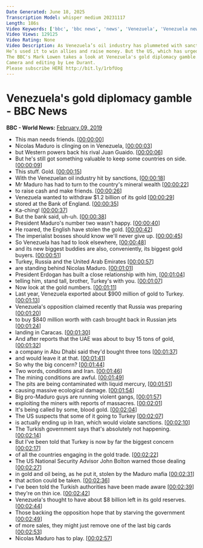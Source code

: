 ```yaml
---
Date Generated: June 18, 2025
Transcription Model: whisper medium 20231117
Length: 186s
Video Keywords: ['bbc', 'bbc news', 'news', 'Venezuela', 'Venezuela news', 'Venezuela crisis', 'Venezuela oil', 'Venezuela gold', 'Venezuela president', 'Venezuela protest', 'Maduro', 'Nicolas Maduro']
Video Views: 129125
Video Rating: None
Video Description: As Venezuela’s oil industry has plummeted with sanctions and economic collapse, President Nicolas Maduro has turned to his country’s other mineral wealth: gold.
He’s used it to win allies and raise money. But the US, which has urged Mr Maduro to stand down, has warned those profiting from what it calls Venezuela’s illegitimate gold trade.
The BBC's Mark Lowen takes a look at Venezuela's gold diplomacy gamble.
Camera and editing by Lee Durant.
Please subscribe HERE http://bit.ly/1rbfUog
---
```


# Venezuela's gold diplomacy gamble - BBC News
**BBC - World News:** [February 09, 2019](https://www.youtube.com/watch?v=IP4B-JuMgS0)
*  This man needs friends. [[00:00:00](https://www.youtube.com/watch?v=IP4B-JuMgS0&t=0.0s)]
*  Nicolas Maduro is clinging on in Venezuela, [[00:00:03](https://www.youtube.com/watch?v=IP4B-JuMgS0&t=3.0s)]
*  but Western powers back his rival Juan Guaido. [[00:00:06](https://www.youtube.com/watch?v=IP4B-JuMgS0&t=6.0s)]
*  But he's still got something valuable to keep some countries on side. [[00:00:09](https://www.youtube.com/watch?v=IP4B-JuMgS0&t=9.0s)]
*  This stuff. Gold. [[00:00:15](https://www.youtube.com/watch?v=IP4B-JuMgS0&t=15.0s)]
*  With the Venezuelan oil industry hit by sanctions, [[00:00:18](https://www.youtube.com/watch?v=IP4B-JuMgS0&t=18.0s)]
*  Mr Maduro has had to turn to the country's mineral wealth [[00:00:22](https://www.youtube.com/watch?v=IP4B-JuMgS0&t=22.0s)]
*  to raise cash and make friends. [[00:00:26](https://www.youtube.com/watch?v=IP4B-JuMgS0&t=26.0s)]
*  Venezuela wanted to withdraw $1.2 billion of its gold [[00:00:29](https://www.youtube.com/watch?v=IP4B-JuMgS0&t=29.0s)]
*  stored at the Bank of England. [[00:00:35](https://www.youtube.com/watch?v=IP4B-JuMgS0&t=35.0s)]
*  Ka-ching! [[00:00:37](https://www.youtube.com/watch?v=IP4B-JuMgS0&t=37.0s)]
*  But the bank said, uh-uh. [[00:00:38](https://www.youtube.com/watch?v=IP4B-JuMgS0&t=38.0s)]
*  President Maduro's number two wasn't happy. [[00:00:40](https://www.youtube.com/watch?v=IP4B-JuMgS0&t=40.0s)]
*  He roared, the English have stolen the gold. [[00:00:42](https://www.youtube.com/watch?v=IP4B-JuMgS0&t=42.0s)]
*  The imperialist bosses should know we'll never give up. [[00:00:45](https://www.youtube.com/watch?v=IP4B-JuMgS0&t=45.0s)]
*  So Venezuela has had to look elsewhere, [[00:00:48](https://www.youtube.com/watch?v=IP4B-JuMgS0&t=48.0s)]
*  and its new biggest buddies are also, conveniently, its biggest gold buyers. [[00:00:51](https://www.youtube.com/watch?v=IP4B-JuMgS0&t=51.0s)]
*  Turkey, Russia and the United Arab Emirates [[00:00:57](https://www.youtube.com/watch?v=IP4B-JuMgS0&t=57.0s)]
*  are standing behind Nicolas Maduro. [[00:01:01](https://www.youtube.com/watch?v=IP4B-JuMgS0&t=61.0s)]
*  President Erdogan has built a close relationship with him, [[00:01:04](https://www.youtube.com/watch?v=IP4B-JuMgS0&t=64.0s)]
*  telling him, stand tall, brother, Turkey's with you. [[00:01:07](https://www.youtube.com/watch?v=IP4B-JuMgS0&t=67.0s)]
*  Now look at the gold numbers. [[00:01:11](https://www.youtube.com/watch?v=IP4B-JuMgS0&t=71.0s)]
*  Last year, Venezuela exported about $900 million of gold to Turkey. [[00:01:13](https://www.youtube.com/watch?v=IP4B-JuMgS0&t=73.0s)]
*  Venezuela's opposition claimed recently that Russia was preparing [[00:01:20](https://www.youtube.com/watch?v=IP4B-JuMgS0&t=80.0s)]
*  to buy $840 million worth with cash brought back in Russian jets [[00:01:24](https://www.youtube.com/watch?v=IP4B-JuMgS0&t=84.0s)]
*  landing in Caracas. [[00:01:30](https://www.youtube.com/watch?v=IP4B-JuMgS0&t=90.0s)]
*  And after reports that the UAE was about to buy 15 tons of gold, [[00:01:32](https://www.youtube.com/watch?v=IP4B-JuMgS0&t=92.0s)]
*  a company in Abu Dhabi said they'd bought three tons [[00:01:37](https://www.youtube.com/watch?v=IP4B-JuMgS0&t=97.0s)]
*  and would leave it at that. [[00:01:41](https://www.youtube.com/watch?v=IP4B-JuMgS0&t=101.0s)]
*  So why the big concern? [[00:01:44](https://www.youtube.com/watch?v=IP4B-JuMgS0&t=104.0s)]
*  Two words, conditions and Iran. [[00:01:46](https://www.youtube.com/watch?v=IP4B-JuMgS0&t=106.0s)]
*  The mining conditions are awful. [[00:01:49](https://www.youtube.com/watch?v=IP4B-JuMgS0&t=109.0s)]
*  The pits are being contaminated with liquid mercury, [[00:01:51](https://www.youtube.com/watch?v=IP4B-JuMgS0&t=111.0s)]
*  causing massive ecological damage. [[00:01:54](https://www.youtube.com/watch?v=IP4B-JuMgS0&t=114.0s)]
*  Big pro-Maduro guys are running violent gangs, [[00:01:57](https://www.youtube.com/watch?v=IP4B-JuMgS0&t=117.0s)]
*  exploiting the miners with reports of massacres. [[00:02:01](https://www.youtube.com/watch?v=IP4B-JuMgS0&t=121.0s)]
*  It's being called by some, blood gold. [[00:02:04](https://www.youtube.com/watch?v=IP4B-JuMgS0&t=124.0s)]
*  The US suspects that some of it going to Turkey [[00:02:07](https://www.youtube.com/watch?v=IP4B-JuMgS0&t=127.0s)]
*  is actually ending up in Iran, which would violate sanctions. [[00:02:10](https://www.youtube.com/watch?v=IP4B-JuMgS0&t=130.0s)]
*  The Turkish government says that's absolutely not happening. [[00:02:14](https://www.youtube.com/watch?v=IP4B-JuMgS0&t=134.0s)]
*  But I've been told that Turkey is now by far the biggest concern [[00:02:17](https://www.youtube.com/watch?v=IP4B-JuMgS0&t=137.0s)]
*  of all the countries engaging in the gold trade. [[00:02:22](https://www.youtube.com/watch?v=IP4B-JuMgS0&t=142.0s)]
*  The US National Security Advisor John Bolton warned those dealing [[00:02:27](https://www.youtube.com/watch?v=IP4B-JuMgS0&t=147.0s)]
*  in gold and oil being, as he put it, stolen by the Maduro mafia [[00:02:31](https://www.youtube.com/watch?v=IP4B-JuMgS0&t=151.0s)]
*  that action could be taken. [[00:02:36](https://www.youtube.com/watch?v=IP4B-JuMgS0&t=156.0s)]
*  I've been told the Turkish authorities have been made aware [[00:02:39](https://www.youtube.com/watch?v=IP4B-JuMgS0&t=159.0s)]
*  they're on thin ice. [[00:02:42](https://www.youtube.com/watch?v=IP4B-JuMgS0&t=162.0s)]
*  Venezuela's thought to have about $8 billion left in its gold reserves. [[00:02:44](https://www.youtube.com/watch?v=IP4B-JuMgS0&t=164.0s)]
*  Those backing the opposition hope that by starving the government [[00:02:49](https://www.youtube.com/watch?v=IP4B-JuMgS0&t=169.0s)]
*  of more sales, they might just remove one of the last big cards [[00:02:53](https://www.youtube.com/watch?v=IP4B-JuMgS0&t=173.0s)]
*  Nicolas Maduro has to play. [[00:02:57](https://www.youtube.com/watch?v=IP4B-JuMgS0&t=177.0s)]
